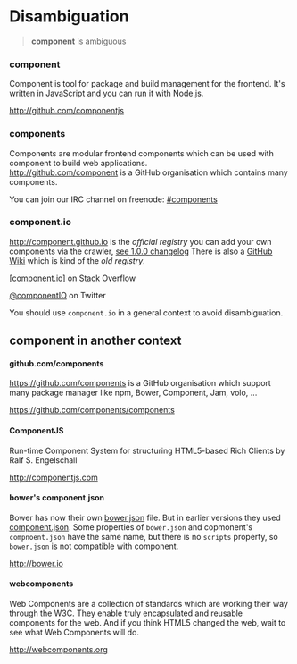 # Disambiguation

> __component__ is ambiguous

### component
Component is tool for package and build management for the frontend. It's
written in JavaScript and you can run it with Node.js. 

http://github.com/componentjs

### components
Components are modular frontend components which can be used with component to build web applications.  
http://github.com/component is a GitHub organisation which contains many components.

You can join our IRC channel on freenode: [#components](http://webchat.freenode.net/?channels=components) 

### component.io
http://component.github.io is the _official registry_ you can add your own 
components via the crawler, [see 1.0.0 changelog](https://github.com/componentjs/guide/blob/97efd0a1c8292a90bc679fafdb76e3ad4056ae5e/changelogs/1.0.0.md#registry-crawler)
There is also a [GitHub Wiki](https://github.com/componentjs/component/wiki/Components) which is kind of the _old registry_.

[[component.io]](http://stackoverflow.com/questions/tagged/component.io) on Stack Overflow

[@componentIO](http://twitter.com/componentIO) on Twitter

You should use `component.io` in a general context to avoid disambiguation.

## component in another context 

#### github.com/components
https://github.com/components is a GitHub organisation which support many 
package manager like npm, Bower, Component, Jam, volo, ...

https://github.com/components/components


#### ComponentJS
Run-time Component System for structuring HTML5-based Rich Clients by  
Ralf S. Engelschall

http://componentjs.com

#### bower's component.json
Bower has now their own [bower.json](https://github.com/bower/bower.json-spec) 
file. But in earlier versions they used 
[component.json](https://groups.google.com/forum/#!topic/twitter-bower/Dcq8G0en1WI). 
Some properties of `bower.json` and copmonent's `compnoent.json` have the 
same name, but there is no `scripts` property, so `bower.json` is not compatible 
with component.

http://bower.io

#### webcomponents 
Web Components are a collection of standards which are working their way 
through the W3C. They enable truly encapsulated and reusable components for 
the web. And if you think HTML5 changed the web, wait to see what Web 
Components will do.

http://webcomponents.org

